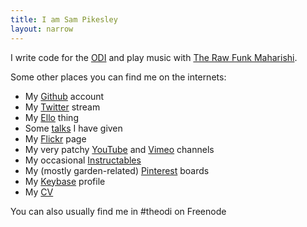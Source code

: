 ```yaml
---
title: I am Sam Pikesley
layout: narrow
---
```


I write code for the [ODI](http://theodi.org/team/sam-pikesley) and play music with [The Raw Funk Maharishi](http://rawfunkmaharishi.uk).

Some other places you can find me on the internets:

* My [Github](https://github.com/pikesley) account
* My [Twitter](https://twitter.com/pikesley) stream
* My [Ello](https://ello.co/pikesley) thing
* Some [talks](https://www.youtube.com/playlist?list=PLuPLM2FI60-M0-aWejF9WgB-Dkt1TuQXv) I have given
* My [Flickr](http://www.flickr.com/photos/pikesley/) page
* My very patchy [YouTube](https://www.youtube.com/user/pikesley/videos) and [Vimeo](https://vimeo.com/pikesley) channels
* My occasional [Instructables](http://www.instructables.com/member/pikesley?show=INSTRUCTABLES)
* My (mostly garden-related) [Pinterest](http://www.pinterest.com/pikesley/) boards
* My [Keybase](https://keybase.io/pikesley) profile
* My [CV](http://cv.pikesley.org)

You can also usually find me in #theodi on Freenode
